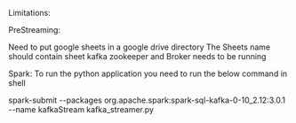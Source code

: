 Limitations:

PreStreaming:

Need to put google sheets in a google drive directory
The Sheets name should contain sheet
kafka zookeeper and Broker needs to be running


Spark:
To run the python application you need to run the below command in shell

spark-submit --packages org.apache.spark:spark-sql-kafka-0-10_2.12:3.0.1 --name kafkaStream kafka_streamer.py 
